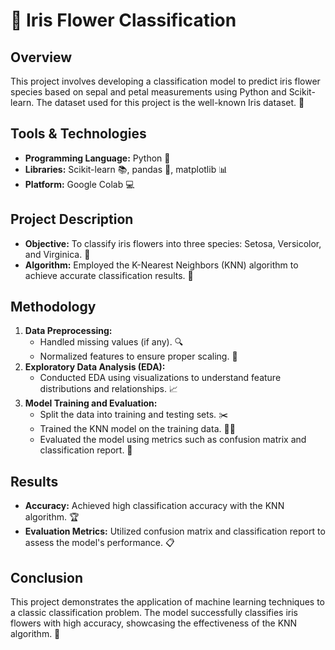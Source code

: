 # 🌸 Iris Flower Classification

## Overview
This project involves developing a classification model to predict iris flower species based on sepal and petal measurements using Python and Scikit-learn. The dataset used for this project is the well-known Iris dataset. 🌼

## Tools & Technologies
- **Programming Language:** Python 🐍
- **Libraries:** Scikit-learn 📚, pandas 🐼, matplotlib 📊
- **Platform:** Google Colab 💻

## Project Description
- **Objective:** To classify iris flowers into three species: Setosa, Versicolor, and Virginica. 🌷
- **Algorithm:** Employed the K-Nearest Neighbors (KNN) algorithm to achieve accurate classification results. 🤖

## Methodology
1. **Data Preprocessing:**
    - Handled missing values (if any). 🔍
    - Normalized features to ensure proper scaling. 📏
2. **Exploratory Data Analysis (EDA):**
    - Conducted EDA using visualizations to understand feature distributions and relationships. 📈
3. **Model Training and Evaluation:**
    - Split the data into training and testing sets. ✂️
    - Trained the KNN model on the training data. 🏋️‍♂️
    - Evaluated the model using metrics such as confusion matrix and classification report. 📑

## Results
- **Accuracy:** Achieved high classification accuracy with the KNN algorithm. 🏆
- **Evaluation Metrics:** Utilized confusion matrix and classification report to assess the model's performance. 📋

## Conclusion
This project demonstrates the application of machine learning techniques to a classic classification problem. The model successfully classifies iris flowers with high accuracy, showcasing the effectiveness of the KNN algorithm. 🌟

